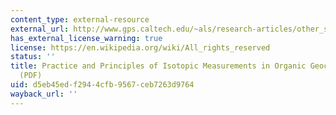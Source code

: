 ```yaml
---
content_type: external-resource
external_url: http://www.gps.caltech.edu/~als/research-articles/other_stuff/hayespnp.pdf
has_external_license_warning: true
license: https://en.wikipedia.org/wiki/All_rights_reserved
status: ''
title: Practice and Principles of Isotopic Measurements in Organic Geochemistry."
  (PDF)
uid: d5eb45ed-f294-4cfb-9567-ceb7263d9764
wayback_url: ''
---
```

